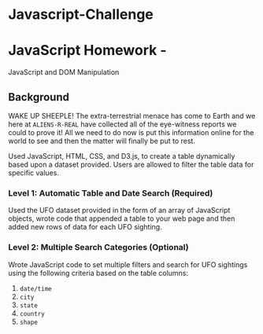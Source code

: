 # Javascript-Challenge

# JavaScript Homework - 
JavaScript and DOM Manipulation

## Background

WAKE UP SHEEPLE! The extra-terrestrial menace has come to Earth and we here at `ALIENS-R-REAL` have collected all of the eye-witness reports we could to prove it! All we need to do now is put this information online for the world to see and then the matter will finally be put to rest.

Used JavaScript, HTML, CSS, and D3.js, to create a table dynamically based upon a dataset provided. Users are allowed to filter the table data for specific values.


### Level 1: Automatic Table and Date Search (Required)

Used the UFO dataset provided in the form of an array of JavaScript objects, wrote code that appended a table to your web page and then added new rows of data for each UFO sighting.

### Level 2: Multiple Search Categories (Optional)

Wrote JavaScript code to set multiple filters and search for UFO sightings using the following criteria based on the table columns:
  1. `date/time`
  2. `city`
  3. `state`
  4. `country`
  5. `shape`
